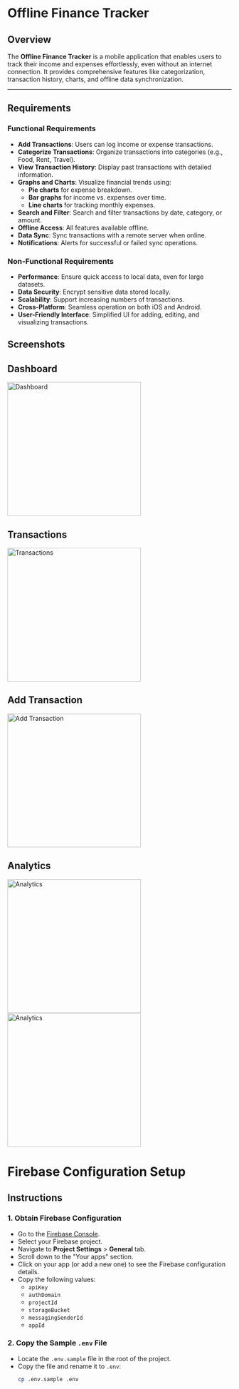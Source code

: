 # Offline Finance Tracker

## Overview

The **Offline Finance Tracker** is a mobile application that enables users to track their income and expenses effortlessly, even without an internet connection. It provides comprehensive features like categorization, transaction history, charts, and offline data synchronization.

---

## Requirements

### Functional Requirements

- **Add Transactions**: Users can log income or expense transactions.
- **Categorize Transactions**: Organize transactions into categories (e.g., Food, Rent, Travel).
- **View Transaction History**: Display past transactions with detailed information.
- **Graphs and Charts**: Visualize financial trends using:
  - **Pie charts** for expense breakdown.
  - **Bar graphs** for income vs. expenses over time.
  - **Line charts** for tracking monthly expenses.
- **Search and Filter**: Search and filter transactions by date, category, or amount.
- **Offline Access**: All features available offline.
- **Data Sync**: Sync transactions with a remote server when online.
- **Notifications**: Alerts for successful or failed sync operations.

### Non-Functional Requirements

- **Performance**: Ensure quick access to local data, even for large datasets.
- **Data Security**: Encrypt sensitive data stored locally.
- **Scalability**: Support increasing numbers of transactions.
- **Cross-Platform**: Seamless operation on both iOS and Android.
- **User-Friendly Interface**: Simplified UI for adding, editing, and visualizing transactions.

## Screenshots

## Dashboard

<img src="assets/images/dashboard.png" alt="Dashboard" width="300" />

## Transactions

<img src="assets/images/transactions.png" alt="Transactions" width="300" />

## Add Transaction

<img src="assets/images/add_transaction.png" alt="Add Transaction" width="300" />

## Analytics

<img src="assets/images/analytics.png" alt="Analytics" width="300" />

<img src="assets/images/analytics2.png" alt="Analytics" width="300" />

# Firebase Configuration Setup

## Instructions

### 1. Obtain Firebase Configuration

- Go to the [Firebase Console](https://console.firebase.google.com/).
- Select your Firebase project.
- Navigate to **Project Settings** > **General** tab.
- Scroll down to the "Your apps" section.
- Click on your app (or add a new one) to see the Firebase configuration details.
- Copy the following values:
  - `apiKey`
  - `authDomain`
  - `projectId`
  - `storageBucket`
  - `messagingSenderId`
  - `appId`

### 2. Copy the Sample `.env` File

- Locate the `.env.sample` file in the root of the project.
- Copy the file and rename it to `.env`:
  ```bash
  cp .env.sample .env
  ```
